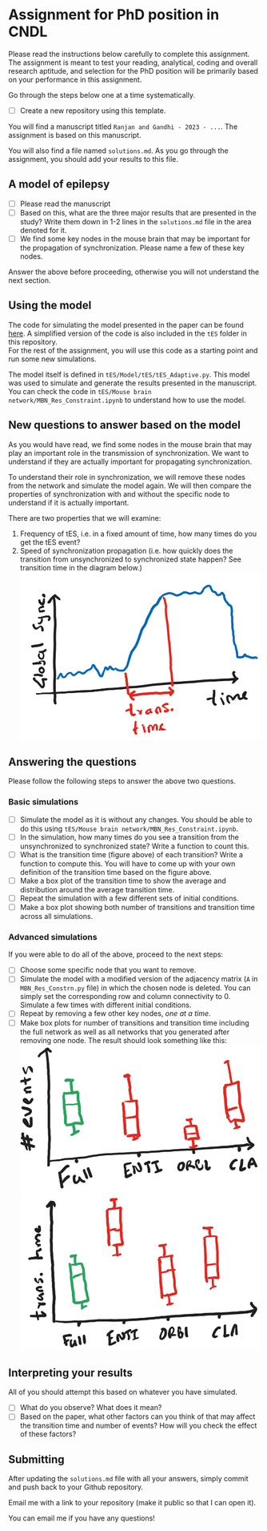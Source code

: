 # Assignment for PhD position in CNDL

Please read the instructions below carefully to complete this assignment. The assignment is meant to test your reading, analytical, coding and overall research aptitude, and selection for the PhD position will be primarily based on your performance in this assignment.

Go through the steps below one at a time systematically.

- [ ] Create a new repository using this template.

You will find a manuscript titled `Ranjan and Gandhi - 2023 - ...`. The assignment is based on this manuscript.

You will also find a file named `solutions.md`. As you go through the assignment, you should add your results to this file.

## A model of epilepsy

- [ ] Please read the manuscript
- [ ] Based on this, what are the three major results that are presented in the study? Write them down in 1-2 lines in the `solutions.md` file in the area denoted for it.
- [ ] We find some key nodes in the mouse brain that may be important for the propagation of synchronization. Please name a few of these key nodes.

Answer the above before proceeding, otherwise you will not understand the next section.

## Using the model

The code for simulating the model presented in the paper can be found [here](https://github.com/csndl-iitd/tES_mesoscale_connectivity_model/). A simplified version of the code is also included in the `tES` folder in this repository.  
For the rest of the assignment, you will use this code as a starting point and run some new simulations.

The model itself is defined in `tES/Model/tES/tES_Adaptive.py`. This model was used to simulate and generate the results presented in the manuscript. You can check the code in `tES/Mouse brain network/MBN_Res_Constraint.ipynb` to understand how to use the model.

## New questions to answer based on the model

As you would have read, we find some nodes in the mouse brain that may play an important role in the transmission of synchronization. We want to understand if they are actually important for propagating synchronization.

To understand their role in synchronization, we will remove these nodes from the network and simulate the model again. We will then compare the properties of synchronization with and without the specific node to understand if it is actually important.

There are two properties that we will examine:
1. Frequency of tES, i.e. in a fixed amount of time, how many times do you get the tES event?
2. Speed of synchronization propagation (i.e. how quickly does the transition from unsynchronized to synchronized state happen? See transition time in the diagram below.)
![alt text|200](transtime.png)

## Answering the questions
 Please follow the following steps to answer the above two questions.

 ### Basic simulations

 - [ ] Simulate the model as it is without any changes. You should be able to do this using `tES/Mouse brain network/MBN_Res_Constraint.ipynb`.
 - [ ] In the simulation, how many times do you see a transition from the unsynchronized to synchronized state? Write a function to count this.
 - [ ] What is the transition time (figure above) of each transition? Write a function to compute this. You will have to come up with your own definition of the transition time based on the figure above.
 - [ ] Make a box plot of the transition time to show the average and distribution around the average transition time.
 - [ ] Repeat the simulation with a few different sets of initial conditions.
 - [ ] Make a box plot showing both number of transitions and transition time across all simulations.

### Advanced simulations

If you were able to do all of the above, proceed to the next steps:
- [ ] Choose some specific node that you want to remove.
- [ ] Simulate the model with a modified version of the adjacency matrix (`A` in `MBN_Res_Constrn.py` file) in which the chosen node is deleted. You can simply set the corresponding row and column connectivity to 0. Simulate a few times with different initial conditions.
- [ ] Repeat by removing a few other key nodes, _one at a time_.
- [ ] Make box plots for number of transitions and transition time including the full network as well as all networks that you generated after removing one node. The result should look something like this:
![alt text|200](ex-events.png) ![alt text|200](ex-transtime.png)

## Interpreting your results
All of you should attempt this based on whatever you have simulated.

- [ ] What do you observe? What does it mean?
- [ ] Based on the paper, what other factors can you think of that may affect the transition time and number of events? How will you check the effect of these factors?

## Submitting

After updating the `solutions.md` file with all your answers, simply commit and push back to your Github repository.

Email me with a link to your repository (make it public so that I can open it).

You can email me if you have any questions!
